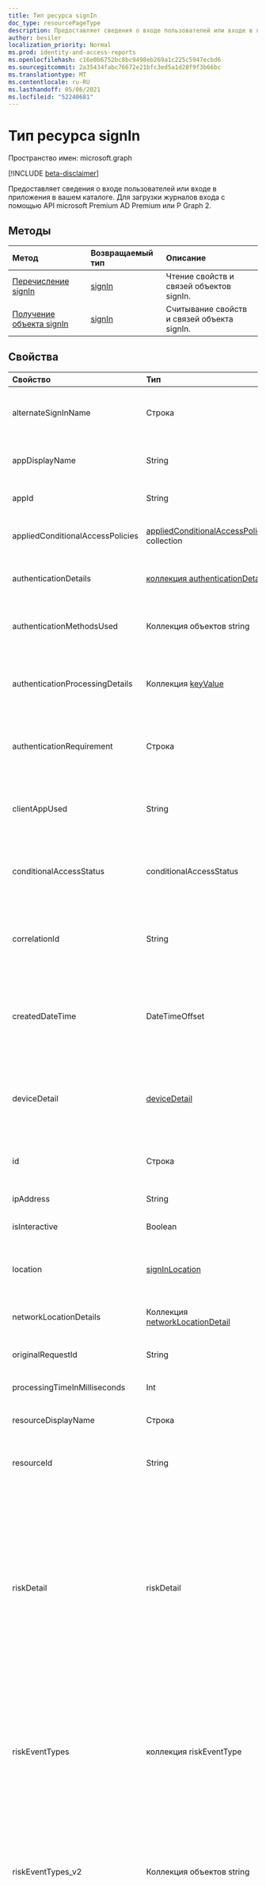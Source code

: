 ```yaml
---
title: Тип ресурса signIn
doc_type: resourcePageType
description: Предоставляет сведения о входе пользователей или входе в приложения в вашем каталоге.
author: besiler
localization_priority: Normal
ms.prod: identity-and-access-reports
ms.openlocfilehash: c16e0b6752bc8bc9498eb269a1c225c5947ecbd6
ms.sourcegitcommit: 2a35434fabc76672e21bfc3ed5a1d28f9f3b66bc
ms.translationtype: MT
ms.contentlocale: ru-RU
ms.lasthandoff: 05/06/2021
ms.locfileid: "52240681"
---
```

# <a name="signin-resource-type"></a>Тип ресурса signIn

Пространство имен: microsoft.graph

[!INCLUDE [beta-disclaimer](../../includes/beta-disclaimer.md)]

Предоставляет сведения о входе пользователей или входе в приложения в вашем каталоге. Для загрузки журналов входа с помощью API microsoft Premium AD Premium или P Graph 2.

## <a name="methods"></a>Методы

| Метод           | Возвращаемый тип    |Описание|
|:---------------|:--------|:----------|
|[Перечисление signIn](../api/signin-list.md) | [signIn](signin.md) |Чтение свойств и связей объектов signIn.|
|[Получение объекта signIn](../api/signin-get.md) | [signIn](signin.md) |Считывание свойств и связей объекта signIn.|

## <a name="properties"></a>Свойства
| Свойство     | Тип   |Описание|
|:---------------|:--------|:----------|
|alternateSignInName|Строка|Альтернативный идентификатор регистрации при использовании номера телефона для регистрации. Поддерживает `$filter` `eq` (и `startsWith` только операторов).|
|appDisplayName|String|Имя приложения, отображаемая на портале Azure. Поддерживает `$filter` `eq` (и `startsWith` только операторов).|
|appId|String|Идентификатор приложения в Azure Active Directory. Поддерживает `$filter` `eq` (только оператор).|
|appliedConditionalAccessPolicies|[appliedConditionalAccessPolicy](appliedconditionalaccesspolicy.md) collection|Список политик условного доступа, которые вызываются соответствующей активностью регистрации.|
|authenticationDetails|[коллекция authenticationDetail](authenticationdetail.md)|Результат попытки проверки подлинности и дополнительные сведения о методе проверки подлинности.|
|authenticationMethodsUsed|Коллекция объектов string|Используемые методы проверки подлинности. Возможные значения: `SMS` , , , , , , или `Authenticator App` `App Verification code` `Password` `FIDO` `PTA` `PHS` .|
|authenticationProcessingDetails|Коллекция [keyValue](keyvalue.md)|Дополнительные сведения об обработке проверки подлинности, например имя агента в случае PTA/PHS или имени Server/farm в случае федератированной проверки подлинности.|
|authenticationRequirement | Строка | Это имеет наивысший уровень проверки подлинности, необходимой для успешной регистрации при входе. Поддерживает `$filter` `eq` (и `startsWith` только операторов).|
|clientAppUsed|String|Устаревший клиент, используемый для действий по входу. Например: `Browser` `Exchange Active Sync` , `Modern clients` , , , `IMAP` , , `MAPI` или `SMTP` `POP` . Поддерживает `$filter` `eq` (только оператор). |
|conditionalAccessStatus|conditionalAccessStatus| Состояние срабатывуемой политики условного доступа. Возможные значения: `success` `failure` , , или `notApplied` `unknownFutureValue` . Поддерживает `$filter` `eq` (только оператор).|
|correlationId|String|Идентификатор, который отправляется от клиента при входе. Это используется для устранения неполадок соответствующей активности регистрации при вызове поддержки. Поддерживает `$filter` `eq` (только оператор).|
|createdDateTime|DateTimeOffset|Дата и время начала регистрации. Тип Timestamp всегда представлен в формате времени UTC. Например, значение полуночи 1 января 2014 г. в формате UTC: `2014-01-01T00:00:00Z`. Поддерживает `$orderby` и `$filter` `eq` `le` (и только `ge` операторов).|
|deviceDetail|[deviceDetail](devicedetail.md)|Сведения об устройстве, откуда произошла входная информация. Включает такие сведения, как deviceId, OS и браузер. Поддерживает `$filter` `eq` (и `startsWith` только операторы) в **свойствах браузера** **и operatingSytem.**|
|id|Строка|Идентификатор, представляющий действие входной записи. Поддерживает `$filter` `eq` (только оператор).|
|ipAddress|String|IP-адрес клиента, откуда произошла входная. Поддерживает `$filter` `eq` (и `startsWith` только операторов).|
|isInteractive|Boolean|Указывает, является ли вход интерактивным или нет.|
|location|[signInLocation](signinlocation.md)|Код страны города, состояния и 2 буквы, откуда произошла входная. Поддерживает (и только операторов) в свойствах `$filter` `eq` `startsWith` **city,** **state** и **countryOrRegion.**|
|networkLocationDetails|Коллекция [networkLocationDetail](networklocationdetail.md)|Сведения о расположении сети, включая тип используемой сети и ее имена.|
|originalRequestId|String|Идентификатор первого запроса в последовательности проверки подлинности. Поддерживает `$filter` `eq` (только оператор).|
|processingTimeInMilliseconds|Int|Время обработки запроса в миллисекунде в AD STS.|
|resourceDisplayName|Строка|Имя ресурса, на который пользователь подписался. Поддерживает `$filter` `eq` (только оператор).|
|resourceId|String|Идентификатор ресурса, на который пользователь подписался. Поддерживает `$filter` `eq` (только оператор).|
|riskDetail|riskDetail|Причина определенного состояния рискованного пользователя, вход или событие риска. Возможные значения: `none` , , , , , , , , `adminGeneratedTemporaryPassword` или `userPerformedSecuredPasswordChange` `userPerformedSecuredPasswordReset` `adminConfirmedSigninSafe` `aiConfirmedSigninSafe` `userPassedMFADrivenByRiskBasedPolicy` `adminDismissedAllRiskForUser` `adminConfirmedSigninCompromised` `unknownFutureValue` . Значение `none` означает, что действия для пользователя или входа пока не выполнялись. Поддерживает `$filter` `eq` (только оператор).<br> **Примечание.** Сведения для этого свойства доступны только для пользователей Azure AD Premium P2. Все остальные клиенты `hidden` возвращаются.|
|riskEventTypes|коллекция riskEventType|Список типов событий риска, связанных с входом. Возможные значения: `unlikelyTravel` , , , , , , , , `anonymizedIPAddress` или `maliciousIPAddress` `unfamiliarFeatures` `malwareInfectedIPAddress` `suspiciousIPAddress` `leakedCredentials` `investigationsThreatIntelligence`  `generic` `unknownFutureValue` . Поддерживает `$filter` `eq` (только оператор).|
|riskEventTypes_v2|Коллекция объектов string|Список типов событий риска, связанных с входом. Возможные значения: `unlikelyTravel` , , , , , , , , `anonymizedIPAddress` или `maliciousIPAddress` `unfamiliarFeatures` `malwareInfectedIPAddress` `suspiciousIPAddress` `leakedCredentials` `investigationsThreatIntelligence`  `generic` `unknownFutureValue` . Поддерживает `$filter` `eq` (и `startsWith` только операторов).|
|riskLevelAggregated|riskLevel|Совокупный уровень риска. Возможные значения: `none` , , , , , или `low` `medium` `high` `hidden` `unknownFutureValue` . Значение `hidden` означает, что пользователь или вход не разрешены в службе защиты идентификации Azure AD. Поддерживает `$filter` `eq` (только оператор). <br>**Примечание.** Сведения для этого свойства доступны только для пользователей Azure AD Premium P2. Все остальные клиенты `hidden` возвращаются.|
|riskLevelDuringSignIn|riskLevel|Уровень риска при входе. Возможные значения: `none` , , , , , или `low` `medium` `high` `hidden` `unknownFutureValue` . Значение `hidden` означает, что пользователь или вход не разрешены в службе защиты идентификации Azure AD. Поддерживает `$filter` `eq` (только оператор). <br>**Примечание.** Сведения для этого свойства доступны только для пользователей Azure AD Premium P2. Все остальные клиенты `hidden` возвращаются.|
|riskState|riskState|Состояние риска для рискованного пользователя, вход или событие риска. Возможные значения: `none` , , , , , , или `confirmedSafe` `remediated` `dismissed` `atRisk` `confirmedCompromised` `unknownFutureValue` . Поддерживает `$filter` `eq` (только оператор).|
|servicePrincipalId|Строка|Идентификатор приложения, используемый для регистрации. Это поле заполняется при входе в приложение. Поддерживает `$filter` `eq` (и `startsWith` только операторов).|
|servicePrincipalName|String|Имя приложения, используемого для регистрации. Это поле заполняется при входе в приложение. Поддерживает `$filter` `eq` (и `startsWith` только операторов).|
|status|[signInStatus](signinstatus.md)|Состояние входного знака. Включает код ошибки и описание ошибки (в случае сбоя при входе). Поддерживает `$filter` `eq` (только оператор) в **свойстве errorCode.**|
|tokenIssuerName|String|Имя поставщика удостоверений. Например, `sts.microsoft.com`. Поддерживает `$filter` `eq` (только оператор).|
|tokenIssuerType|tokenIssuerType|Тип поставщика удостоверений. Возможные значения: `AzureAD` `ADFederationServices` , или `UnknownFutureValue` .|
|userAgent|Строка|Сведения агента пользователя, относящиеся к входу. Поддерживает `$filter` `eq` (и `startsWith` только операторов).|
|userDisplayName|String|Отображаемое имя пользователя. Поддерживает `$filter` `eq` (и `startsWith` только операторов).|
|userId|String|Идентификатор пользователя. Поддерживает `$filter` `eq` (только оператор).|
|userPrincipalName|String|UpN пользователя. Поддерживает `$filter` `eq` (и `startsWith` только операторов).|

## <a name="relationships"></a>Связи
Нет


## <a name="json-representation"></a>Представление JSON

Ниже представлено описание ресурса в формате JSON.

<!-- {
  "blockType": "resource",
  "optionalProperties": [

  ],
  "@odata.type": "microsoft.graph.signIn"
}-->

```json
{
  "alternateSignInName": "String",
  "appDisplayName": "String",
  "appId": "String",
  "appliedConditionalAccessPolicies": [{"@odata.type": "microsoft.graph.appliedConditionalAccessPolicy"}],
  "authenticationDetails": [{"@odata.type": "microsoft.graph.authenticationDetail"}],
  "authenticationMethodsUsed": ["String"],
  "authenticationProcessingDetails": [{"@odata.type": "microsoft.graph.keyValue"}],
  "clientAppUsed": "String",
  "conditionalAccessStatus": "string",
  "correlationId": "String",
  "createdDateTime": "String (timestamp)",
  "deviceDetail": {"@odata.type": "microsoft.graph.deviceDetail"},
  "id": "String (identifier)",
  "ipAddress": "String",
  "isInteractive": true,
  "location": {"@odata.type": "microsoft.graph.signInLocation"},
  "mfaDetail": {"@odata.type": "microsoft.graph.mfaDetail"},
  "networkLocationDetails": [{"@odata.type": "microsoft.graph.networkLocationDetail"}],
  "originalRequestId": "String",
  "processingTimeInMilliseconds": 1024,
  "resourceDisplayName": "String",
  "resourceId": "String",
  "riskDetail": "string",
  "riskEventTypes": ["string"],
  "riskEventTypes_v2": ["String"],
  "riskLevelAggregated": "string",
  "riskLevelDuringSignIn": "string",
  "riskState": "string",
  "servicePrincipalId": "String",
  "servicePrincipalName": "String",
  "status": {"@odata.type": "microsoft.graph.signInStatus"},
  "tokenIssuerName": "String",
  "tokenIssuerType": "string",
  "userAgent": "String",
  "userDisplayName": "String",
  "userId": "String",
  "userPrincipalName": "String"
}
```

<!-- uuid: 8fcb5dbc-d5aa-4681-8e31-b001d5168d79
2015-10-25 14:57:30 UTC -->
<!-- {
  "type": "#page.annotation",
  "description": "signIn resource",
  "keywords": "",
  "section": "documentation",
  "tocPath": ""
}-->


